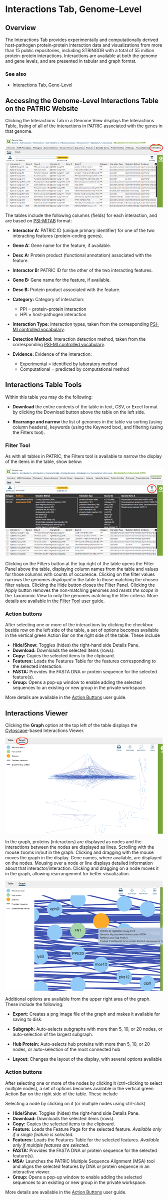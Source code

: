 # Interactions Tab, Genome-Level

## Overview
The Interactions Tab provides experimentally and computationally derived host-pathogen protein-protein interaction data and visualizations from more than 15 public repositories, including STRINGDB with a total of 55 million protein-protein interactions. Interactions are available at both the genome and gene levels, and are presented in tabular and graph format.

### See also
  * [Interactions Tab, Gene-Level](../organisms_gene/interactions.html)

## Accessing the Genome-Level Interactions Table on the PATRIC Website
Clicking the Interactions Tab in a Genome View displays the Interactions Table, listing of all of the interactions in PATRIC associated with the genes in that genome.

![Interactions Table, Genome-Level](../images/interactions_table_genome.png)

The tables include the following columns (fields) for each interaction, and are based on [PSI-MITAB](https://wiki.reactome.org/index.php/PSI-MITAB_interactions) format:

* **Interactor A:** PATRIC ID (unique primary identifier) for one of the two interacting features (protein-coding genes).

* **Gene A:** Gene name for the feature, if available.

* **Desc A:** Protein product (functional annotation) associated with the feature.  

* **Interactor B:** PATRIC ID for the other of the two interacting features.

* **Gene B:** Gene name for the feature, if available.

* **Desc B:** Protein product associated with the feature.  

* **Category:** Category of interaction: 
   * PPI = protein-protein interaction
   * HPI = host-pathogen interaction

* **Interaction Type:** Interaction types, taken from the corresponding [PSI-MI controlled vocabulary](https://www.ebi.ac.uk/ols/ontologies/mi).

* **Detection Method:** Interaction detection method, taken from the corresponding [PSI-MI controlled vocabulary](https://www.ebi.ac.uk/ols/ontologies/mi).

* **Evidence:** Evidence of the interaction:
  * Experimental = identified by laboratory method
  * Computational = predicted by computational method 

## Interactions Table Tools
Within this table you may do the following:

* **Download** the entire contents of the table in text, CSV, or Excel format by clicking the Download button above the table on the left side.

* **Rearrange and narrow** the list of genomes in the table via sorting (using column headers), keywords (using the Keyword box), and filtering (using the Filters tool).

### Filter Tool

As with all tables in PATRIC, the Filters tool is available to narrow the display of the items in the table, show below:
  
![Interactions Filter Panel](../images/interactions_filter_panel_genome.png)

Clicking on the Filters button at the top right of the table opens the Filter Panel above the table, displaying column names from the table and values for those columns with counts of occurence.  Clicking on the filter values narrows the genomes *displayed* in the table to those matching the chosen filter values.  Clicking the Hide button closes the Filter Panel.  Clicking the Apply button removes the non-matching genomes and *resets the scope* in the Taxonomic View to only the genomes matching the filter criteria. More details are available in the [Filter Tool](../other/filter_tool.html) user guide.

### Action buttons

After selecting one or more of the interactions by clicking the checkbox beside row on the left side of the table, a set of options becomes available in the vertical green Action Bar on the right side of the table.  These include

* **Hide/Show:** Toggles (hides) the right-hand side Details Pane.
* **Download:**  Downloads the selected items (rows).
* **Copy:** Copies the selected items to the clipboard.
* **Features:** Loads the Features Table for the features corresponding to the selected interaction.
* **FASTA:** Provides the FASTA DNA or protein sequence for the selected feature(s).
* **Group:** Opens a pop-up window to enable adding the selected sequences to an existing or new group in the private workspace.

More details are available in the [Action Buttons](../other/action_buttons.html) user guide.

## Interactions Viewer
Clicking the **Graph** option at the top left of the table displays the [Cytoscape](http://www.cytoscape.org/)-based Interactions Viewer. 

![Interactions Viewer](../images/interactions_viewer.png)

In the graph, proteins (interactors) are displayed as nodes and the interactions between the nodes are displayed as lines. Scrolling with the mouse zooms in/out in the graph.  Clicking and dragging with the mouse moves the graph in the display. Gene names, where available, are displayed on the nodes. Mousing over a node or line displays detailed information about that interactor/interaction. Clicking and dragging on a node moves it in the graph, allowing rearrangement for better visualization.

![Interactions Viewer Detail](../images/interactions_viewer_detail.png)

Additional options are available from the upper right area of the graph.  These include the following:

* **Export:** Creates a png image file of the graph and makes it available for saving to disk.

* **Subgraph:** Auto-selects subgraphs with more than 5, 10, or 20 nodes, or auto-selection of the largest subgraph.

* **Hub Protein:** Auto-selects hub proteins with more than 5, 10, or 20 nodes, or auto-selection of the most connected hub 

* **Layout:** Changes the layout of the display, with several options available

### Action buttons

After selecting one or more of the nodes by clicking it (ctrl-clicking to select multiple nodes), a set of options becomes available in the vertical green Action Bar on the right side of the table.  These include


Selecting a node by clicking on it (or multiple nodes using ctrl-click) 


* **Hide/Show:** Toggles (hides) the right-hand side Details Pane.
* **Download:**  Downloads the selected items (rows).
* **Copy:** Copies the selected items to the clipboard.
* **Feature:** Loads the Feature Page for the selected feature. *Available only if a single feature is selected.*
* **Features:** Loads the Features Table for the selected features. *Available only if multiple features are selected.*
* **FASTA:** Provides the FASTA DNA or protein sequence for the selected feature(s).
* **MSA:** Launches the PATRIC Multiple Sequence Alignment (MSA) tool and aligns the selected features by DNA or protein sequence in an interactive viewer.
* **Group:** Opens a pop-up window to enable adding the selected sequences to an existing or new group in the private workspace.

More details are available in the [Action Buttons](../other/action_buttons.html) user guide.
